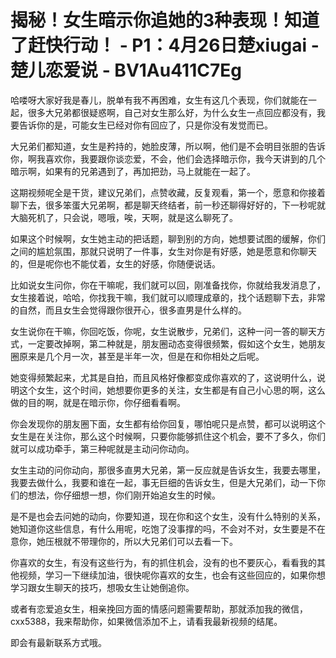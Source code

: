 # 揭秘！女生暗示你追她的3种表现！知道了赶快行动！ - P1：4月26日楚xiugai - 楚儿恋爱说 - BV1Au411C7Eg

哈喽呀大家好我是春儿，脱单有我不再困难，女生有这几个表现，你们就能在一起，很多大兄弟都很疑惑啊，自己对女生那么好，为什么女生一点回应都没有，我要告诉你的是，可能女生已经对你有回应了，只是你没有发觉而已。

大兄弟们都知道，女生是矜持的，她脸皮薄，所以啊，他们是不会明目张胆的告诉你，啊我喜欢你，我要跟你谈恋爱，不会，他们会选择暗示你，我今天讲到的几个暗示啊，如果有的兄弟遇到了，再加把劲，马上就能在一起了。

这期视频呢全是干货，建议兄弟们，点赞收藏，反复观看，第一个，愿意和你接着聊下去，很多笨蛋大兄弟啊，都是聊天终结者，前一秒还聊得好好的，下一秒呢就大脑死机了，只会说，嗯哦，唉，天啊，就是这么聊死了。

如果这个时候啊，女生她主动的把话题，聊到别的方向，她想要试图的缓解，你们之间的尴尬氛围，那就只说明了一件事，女生对你是有好感，她是愿意和你聊天的，但是呢你也不能仗着，女生的好感，你随便说话。

比如说女生问你，你在干嘛呢，我们就可以回，刚准备找你，你就给我发消息了，女生接着说，哈哈，你找我干嘛，我们就可以顺理成章的，找个话题聊下去，非常的自然，而且女生会觉得跟你很开心，很多直男是什么样的。

女生说你在干嘛，你回吃饭，你呢，女生说散步，兄弟们，这种一问一答的聊天方式，一定要改掉啊，第二种就是，朋友圈动态变得很频繁，假如这个女生，她朋友圈原来是几个月一次，甚至是半年一次，但是在和你相处之后呢。

她变得频繁起来，尤其是自拍，而且风格好像都变成你喜欢的了，这说明什么，说明这个女生，这个时间，她想要你更多的关注，女生都是有自己小心思的啊，这么做的目的啊，就是在暗示你，你仔细看看啊。

你会发现你的朋友圈下面，女生都有给你回复，哪怕呢只是点赞，都可以说明这个女生是在关注你，那么这个时候啊，只要你能够抓住这个机会，要不了多久，你们就可以成功牵手，第三种呢就是主动问你动向。

女生主动的问你动向，那很多直男大兄弟，第一反应就是告诉女生，我要去哪里，我要去做什么，我要和谁在一起，事无巨细的告诉女生，但是大兄弟们，动一下你们的想法，你仔细想一想，你们刚开始追女生的时候。

是不是也会去问她的动向，你要知道，现在你和这个女生，没有什么特别的关系，她知道你这些信息，有什么用呢，吃饱了没事撑的吗，不会对不对，女生要是不在意你，她压根就不带理你的，所以大兄弟们可以去看一下。

你喜欢的女生，有没有这些行为，有的抓住机会，没有的也不要灰心，看看我的其他视频，学习一下继续加油，很快呢你喜欢的女生，也会有这些回应的，如果你想学习跟女生聊天的技巧，想吸女生让她倒追你。

或者有恋爱追女生，相亲挽回方面的情感问题需要帮助，那就添加我的微信，cxx5388，我来帮助你，如果微信添加不上，请看我最新视频的结尾。

即会有最新联系方式哦。